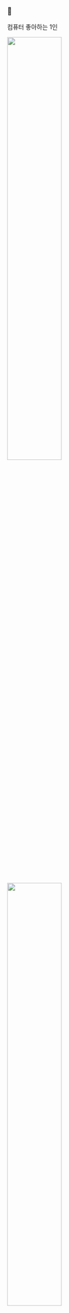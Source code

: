 <meta name="viewport" content="width=device-width, initial-scale=1">
<link rel="stylesheet" href="./main.css">
<div class="left">
  <h3> 🐹 <br></h3>
  <div class="about">
    <span class="circle"></span>
    <p class="fs-14"> 컴퓨터 좋아하는 1인 </p>
    <div class="hr"></div>
  </div>
</div>
<div class="right">
  <img width="50%" src="https://github-readme-stats.vercel.app/api?username=euijinbang&theme=material-palenight" />
  <img width="50%"
    src="https://github-readme-stats.vercel.app/api/top-langs/?username=euijinbang&layout=compact&hide=javascript&theme=material-palenight" />
</div>
<a href="https://hits.seeyoufarm.com">
  <img
    src="https://hits.seeyoufarm.com/api/count/incr/badge.svg?url=https%3A%2F%2Fgithub.com%2Fgjbae1212%2Fhit-counter&count_bg=%23AC5DAB&title_bg=%23555555&icon=&icon_color=%23E7E7E7&title=hits&edge_flat=false" />
</a>
